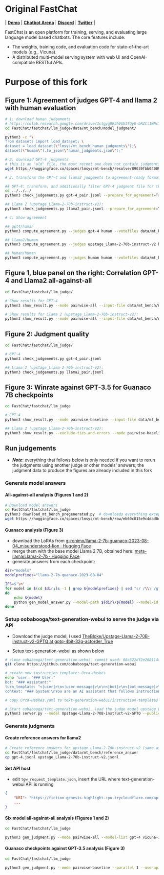 # Original FastChat

| [**Demo**](https://chat.lmsys.org/) | [**Chatbot Arena**](https://arena.lmsys.org) | [**Discord**](https://discord.gg/HSWAKCrnFx) | [**Twitter**](https://twitter.com/lmsysorg) |

FastChat is an open platform for training, serving, and evaluating large language model based chatbots. The core features include:

- The weights, training code, and evaluation code for state-of-the-art models (e.g., Vicuna).
- A distributed multi-model serving system with web UI and OpenAI-compatible RESTful APIs.

# Purpose of this fork



## Figure 1: Agreement of judges GPT-4 and llama 2 with human evaluation

```bash
# 1: download human judgements
# https://colab.research.google.com/drive/1ctgygDRJhVGUJTQy8-bRZCl1WNcT8De6?usp=sharing
cd FastChat/fastchat/llm_judge/data/mt_bench/model_judgment/

python3 -c "\
from datasets import load_dataset; \
dataset = load_dataset(\"lmsys/mt_bench_human_judgments\");\
dataset[\"human\"].to_json(\"human_judgments.json\");"

# 2: download GPT-4 judgments
# this is an 'old' file, the most recent one does not contain judgments for model vicuna-13b-v1.2, which is needed for human agreement
wget https://huggingface.co/spaces/lmsys/mt-bench/resolve/89039fbb04009aa54b2ce88a294402fe9d756913/data/mt_bench/model_judgment/gpt-4_pair.jsonl

# 3: transform the GPT-4 and llama2 judgments to agreement-ready format (output format of gen_judgment.py is slightly different than the input format needed for compute_agreement.py)

## GPT-4: transform, and additionally filter GPT-4 judgment file for the models used in this study
cd ../../../
python3 check_judgements.py gpt-4_pair.jsonl --prepare_for_agreement=True --filter_models "gpt-4 vicuna-13b-v1.2 claude-v1 alpaca-13b llama-13b gpt-3.5-turbo"

## Llama 2 (upstage_Llama-2-70b-instruct-v2):
python3 check_judgements.py llama2_pair.jsonl --prepare_for_agreement=True 

# 4: Show agreement

## gpt4/human
python3 compute_agreement.py --judges gpt-4 human --votefiles data/mt_bench/model_judgment/human_judgments.json data/mt_bench/model_judgment/gpt-4_pair_agreement-ready.json

## llama2/human
python3 compute_agreement.py --judges upstage_Llama-2-70b-instruct-v2 human --votefiles data/mt_bench/model_judgment/human_judgments.json data/mt_bench/model_judgment/llama2_pair_agreement-ready.json

## human/human
python3 compute_agreement.py --judges human human --votefiles data/mt_bench/model_judgment/human_judgments.json

```

## Figure 1, blue panel on the right: Correlation GPT-4 and Llama2 all-against-all

```bash
cd FastChat/fastchat/llm_judge/

# Show results for GPT-4
python3 show_result.py --mode pairwise-all --input-file data/mt_bench/model_judgment/gpt-4_pair.jsonl --model-list gpt-4 vicuna-13b-v1.2 claude-v1 alpaca-13b llama-13b gpt-3.5-turbo

# Show results for Llama 2 (upstage_Llama-2-70b-instruct-v2):
python3 show_result.py --mode pairwise-all --input-file data/mt_bench/model_judgment/llama2_pair.jsonl

```

## Figure 2: Judgment quality

```bash
cd FastChat/fastchat/llm_judge/

# GPT-4
python3 check_judgements.py gpt-4_pair.jsonl

## Llama 2 (upstage_Llama-2-70b-instruct-v2):
python3 check_judgements.py llama2_pair.jsonl
```

## Figure 3: Winrate against GPT-3.5 for Guanaco 7B checkpoints

```bash
cd FastChat/fastchat/llm_judge

# GPT-4
python3 show_result.py --mode pairwise-baseline --input-file data/mt_bench/model_judgment/guanaco_gpt-4_pair.jsonl

## Llama 2 (upstage_Llama-2-70b-instruct-v2):
python3 show_result.py --exclude-ties-and-errors --mode pairwise-baseline --judge-model upstage_Llama-2-70b-instruct-v2 --input-file data/mt_bench/model_judgment/guanaco_llama2_pair.jsonl
```

## Run judgements

- ***Note***: everything that follows below is only needed if you want to rerun the judgments using another judge or other models' answers; the judgment data to produce the figures are already included in this fork

### Generate model answers

#### All-against-all analysis (Figures 1 and 2)

```bash
# Download model answers
cd FastChat/fastchat/llm_judge
python3 download_mt_bench_pregenerated.py  # downloads everything except the vicuna-13b-v1.2 data
wget https://huggingface.co/spaces/lmsys/mt-bench/raw/eb60c015e9c4dad0cbdb01c905067ec8b0973fd7/data/mt_bench/model_answer/vicuna-13b-v1.2.jsonl -O data/mt_bench/model_answer/vicuna-13b-v1.2.jsonl        # deleted, old commit
```

#### Guanaco analysis (Figure 3)

- download the LoRAs from [g-ronimo/llama-2-7b-guanaco-2023-08-04_misunderstood-lion · Hugging Face](https://huggingface.co/g-ronimo/llama-2-7b-guanaco-2023-08-04_misunderstood-lion)
- merge them with the base model Llama 2 7B, obtained here: [meta-llama/Llama-2-7b · Hugging Face](https://huggingface.co/meta-llama/Llama-2-7b)
- generate answers from each checkpoint:

```bash
dir="models"
modelprefixes="llama-2-7b-guanaco-2023-08-04"

IFS=$'\n'
for model in $(cd $dir;ls -1 | grep ${modelprefixes} | sed "s/ /\\\ /g")
do
    echo ${model}
    python gen_model_answer.py --model-path ${dir}/${model} --model-id ${model}
done
```

### Setup oobabooga/text-generation-webui to serve the judge via API

- Download the judge model, I used [TheBloke/Upstage-Llama-2-70B-instruct-v2-GPTQ at gptq-4bit-32g-actorder_True](https://huggingface.co/TheBloke/Upstage-Llama-2-70B-instruct-v2-GPTQ/tree/gptq-4bit-32g-actorder_True)

- Setup text-generation-webui as shown below

```bash
# clone oobabooga/text-generation-webui, commit used: 08c622df2e26811440f6b3311dff3553ba20dc86
git clone https://github.com/oobabooga/text-generation-webui

# create new instruction template: Orca-Hashes
echo 'user: "### User:"
bot: "### Assistant:"
turn_template: "<|user|>\n<|user-message|>\n\n<|bot|>\n<|bot-message|>\n\n"
context: "### System:\nYou are an AI assistant that follows instruction extremely well. Help as much as you can.\n\n"' > Orca-Hashes.yaml

# copy Orca-Hashes.yaml to text-generation-webui/instruction-templates or characters/instruction-following, depending on your version of text-generation-webui

# Start oobabooga/text-generation-webui, load the judge model upstage_Llama-2-70b-instruct-v2 
python3 server.py --model Upstage-Llama-2-70B-instruct-v2-GPTQ --public-api --api --no_inject_fused_attention 
```

### Generate judgments

#### Create reference answers for llama2

```bash
# Create reference answers for upstage_Llama-2-70b-instruct-v2 (same as for GPT-4)
cd FastChat/fastchat/llm_judge/data/mt_bench/reference_answer
cp gpt-4.jsonl upstage_Llama-2-70b-instruct-v2.jsonl
```

#### Set API host

- edit `tgw_request_template.json`, insert the URL where text-generation-webui API is running

```json
{
    "URI": "https://fiction-genesis-highlight-cpu.trycloudflare.com/api/v1/chat",
    ...
}
```

#### Six model all-against-all analysis (Figures 1 and 2)

```bash
cd FastChat/fastchat/llm_judge

python3 gen_judgment.py --mode pairwise-all --model-list gpt-4 vicuna-13b-v1.2 claude-v1 llama-13b gpt-3.5-turbo alpaca-13b --parallel 1 --use-api True --judge-model upstage_Llama-2-70b-instruct-v2
```

#### Guanaco checkpoints against GPT-3.5 analysis (Figure 3)

```bash
cd FastChat/fastchat/llm_judge

python3 gen_judgment.py --mode pairwise-baseline --parallel 1 --use-api True --judge-model upstage_Llama-2-70b-instruct-v2 --model-list alpaca-13b gpt-4 llama-2-7b-guanaco-2023-08-04_misunderstood-lion-checkpoint-500 llama-2-7b-guanaco-2023-08-04_misunderstood-lion-checkpoint-1000 llama-2-7b-guanaco-2023-08-04_misunderstood-lion-checkpoint-1500 llama-2-7b-guanaco-2023-08-04_misunderstood-lion-checkpoint-2000 llama-2-7b-guanaco-2023-08-04_misunderstood-lion-checkpoint-2500 llama-2-7b-guanaco-2023-08-04_misunderstood-lion-checkpoint-3000 llama-2-7b-guanaco-2023-08-04_misunderstood-lion-checkpoint-3500
```

